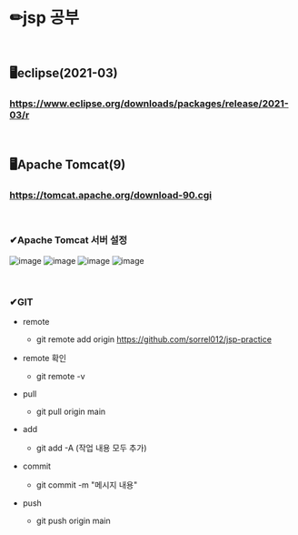 # ✏jsp 공부

<br/>

## 🖥eclipse(2021-03)
### https://www.eclipse.org/downloads/packages/release/2021-03/r 

<br/>

## 🖥Apache Tomcat(9)
### https://tomcat.apache.org/download-90.cgi

<br/>

### ✔Apache Tomcat 서버 설정
![image](https://user-images.githubusercontent.com/115568532/230804602-0d6efc8f-8c40-44a0-8862-aec29fd58e3a.png)
![image](https://user-images.githubusercontent.com/115568532/230804729-b9760588-91d8-4dd8-abfe-353bbb40bfa2.png)
![image](https://user-images.githubusercontent.com/115568532/230804746-c64a79ce-2eca-4d11-8da9-e002252c392b.png)
![image](https://user-images.githubusercontent.com/115568532/221415659-693a77e8-cd47-4fa4-9a96-b8d1bb90223c.png)

<br/>

### ✔GIT
- remote
  - git remote add origin https://github.com/sorrel012/jsp-practice

- remote 확인
  - git remote -v
  
- pull  
  - git pull origin main  
  
- add
  - git add -A (작업 내용 모두 추가)
  
- commit
  - git commit -m "메시지 내용"
  
- push
  - git push origin main
